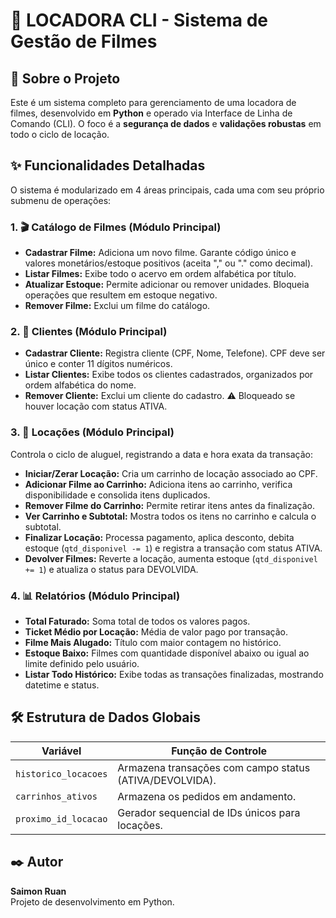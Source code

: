 <h1>🍿 LOCADORA CLI - Sistema de Gestão de Filmes</h1>

<h2>📌 Sobre o Projeto</h2>
<p>
  Este é um sistema completo para gerenciamento de uma locadora de filmes, desenvolvido em <strong>Python</strong> e operado via Interface de Linha de Comando (CLI). 
  O foco é a <strong>segurança de dados</strong> e <strong>validações robustas</strong> em todo o ciclo de locação.
</p>

<h2>✨ Funcionalidades Detalhadas</h2>
<p>O sistema é modularizado em 4 áreas principais, cada uma com seu próprio submenu de operações:</p>

<h3>1. 🎬 Catálogo de Filmes (Módulo Principal)</h3>
<ul>
  <li><strong>Cadastrar Filme:</strong> Adiciona um novo filme. Garante código único e valores monetários/estoque positivos (aceita "," ou "." como decimal).</li>
  <li><strong>Listar Filmes:</strong> Exibe todo o acervo em ordem alfabética por título.</li>
  <li><strong>Atualizar Estoque:</strong> Permite adicionar ou remover unidades. Bloqueia operações que resultem em estoque negativo.</li>
  <li><strong>Remover Filme:</strong> Exclui um filme do catálogo.</li>
</ul>

<h3>2. 👤 Clientes (Módulo Principal)</h3>
<ul>
  <li><strong>Cadastrar Cliente:</strong> Registra cliente (CPF, Nome, Telefone). CPF deve ser único e conter 11 dígitos numéricos.</li>
  <li><strong>Listar Clientes:</strong> Exibe todos os clientes cadastrados, organizados por ordem alfabética do nome.</li>
  <li><strong>Remover Cliente:</strong> Exclui um cliente do cadastro. ⚠️ Bloqueado se houver locação com status ATIVA.</li>
</ul>

<h3>3. 🛒 Locações (Módulo Principal)</h3>
<p>Controla o ciclo de aluguel, registrando a data e hora exata da transação:</p>
<ul>
  <li><strong>Iniciar/Zerar Locação:</strong> Cria um carrinho de locação associado ao CPF.</li>
  <li><strong>Adicionar Filme ao Carrinho:</strong> Adiciona itens ao carrinho, verifica disponibilidade e consolida itens duplicados.</li>
  <li><strong>Remover Filme do Carrinho:</strong> Permite retirar itens antes da finalização.</li>
  <li><strong>Ver Carrinho e Subtotal:</strong> Mostra todos os itens no carrinho e calcula o subtotal.</li>
  <li><strong>Finalizar Locação:</strong> Processa pagamento, aplica desconto, debita estoque (<code>qtd_disponivel -= 1</code>) e registra a transação com status ATIVA.</li>
  <li><strong>Devolver Filmes:</strong> Reverte a locação, aumenta estoque (<code>qtd_disponivel += 1</code>) e atualiza o status para DEVOLVIDA.</li>
</ul>

<h3>4. 📊 Relatórios (Módulo Principal)</h3>
<ul>
  <li><strong>Total Faturado:</strong> Soma total de todos os valores pagos.</li>
  <li><strong>Ticket Médio por Locação:</strong> Média de valor pago por transação.</li>
  <li><strong>Filme Mais Alugado:</strong> Título com maior contagem no histórico.</li>
  <li><strong>Estoque Baixo:</strong> Filmes com quantidade disponível abaixo ou igual ao limite definido pelo usuário.</li>
  <li><strong>Listar Todo Histórico:</strong> Exibe todas as transações finalizadas, mostrando datetime e status.</li>
</ul>

<h2>🛠️ Estrutura de Dados Globais</h2>
<table>
  <thead>
    <tr>
      <th>Variável</th>
      <th>Função de Controle</th>
    </tr>
  </thead>
  <tbody>
    <tr>
      <td><code>historico_locacoes</code></td>
      <td>Armazena transações com campo status (ATIVA/DEVOLVIDA).</td>
    </tr>
    <tr>
      <td><code>carrinhos_ativos</code></td>
      <td>Armazena os pedidos em andamento.</td>
    </tr>
    <tr>
      <td><code>proximo_id_locacao</code></td>
      <td>Gerador sequencial de IDs únicos para locações.</td>
    </tr>
  </tbody>
</table>

<h2>✒️ Autor</h2>
<p>
  <strong>Saimon Ruan</strong><br>
  Projeto de desenvolvimento em Python.
</p>
